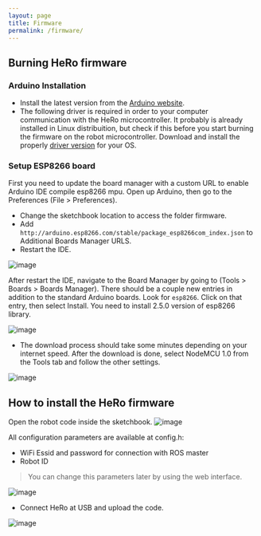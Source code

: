 ```yaml
---
layout: page
title: Firmware
permalink: /firmware/
---
```



## Burning HeRo firmware

### Arduino Installation
- Install the latest version from the [Arduino website](https://www.arduino.cc/en/Main/Software).
- The following driver is required in order to your computer communication with the HeRo microcontroller. It probably is already installed in Linux distribuition, but check if this before you start burning the firmware on the robot microcontroller. Download and install the properly [driver version](https://www.silabs.com/products/development-tools/software/usb-to-uart-bridge-vcp-drivers) for your OS.

### Setup ESP8266 board
First you need to update the board manager with a custom URL to enable Arduino IDE compile esp8266 mpu. 
Open up Arduino, then go to the Preferences (File > Preferences). 

- Change the sketchbook location to access the folder firmware.
- Add ```http://arduino.esp8266.com/stable/package_esp8266com_index.json``` to Additional Boards Manager URLS.
- Restart the IDE.

![image](https://user-images.githubusercontent.com/14208261/188973944-474bb232-37c5-48e0-8865-7ba4c443a4ad.png)

After restart the IDE, navigate to the Board Manager by going to (Tools > Boards > Boards Manager). There
should be a couple new entries in addition to the standard Arduino boards. Look for ```esp8266```.
Click on that entry, then select Install. You need to install 2.5.0 version of esp8266 library. 

![image](https://user-images.githubusercontent.com/14208261/188975070-1a5e8aa5-92e0-4570-9a74-cf961a4afa0a.png)


- The download process should take some minutes depending on your internet speed. After the
download is done, select NodeMCU 1.0 from the Tools tab and follow the other settings.

![image](https://user-images.githubusercontent.com/14208261/188975934-1b4051b8-77d2-4751-98d3-de9e04f2cf72.png)


## How to install the HeRo firmware
Open the robot code inside the sketchbook.
![image](https://user-images.githubusercontent.com/14208261/188976507-afc0d992-4fb8-440e-9c5b-f0d023f4c159.png)

All configuration parameters are available at config.h:
  - WiFi Essid and password for connection with ROS master
  - Robot ID
  
> You can change this parameters later by using the web interface.

![image](https://user-images.githubusercontent.com/14208261/188977085-3b0410be-4e94-402d-abeb-3569f74e4c5d.png)

- Connect HeRo at USB and upload the code.

![image](https://user-images.githubusercontent.com/14208261/188977467-1ae30670-dd9a-4d02-bb2e-10f7f653d594.png)
